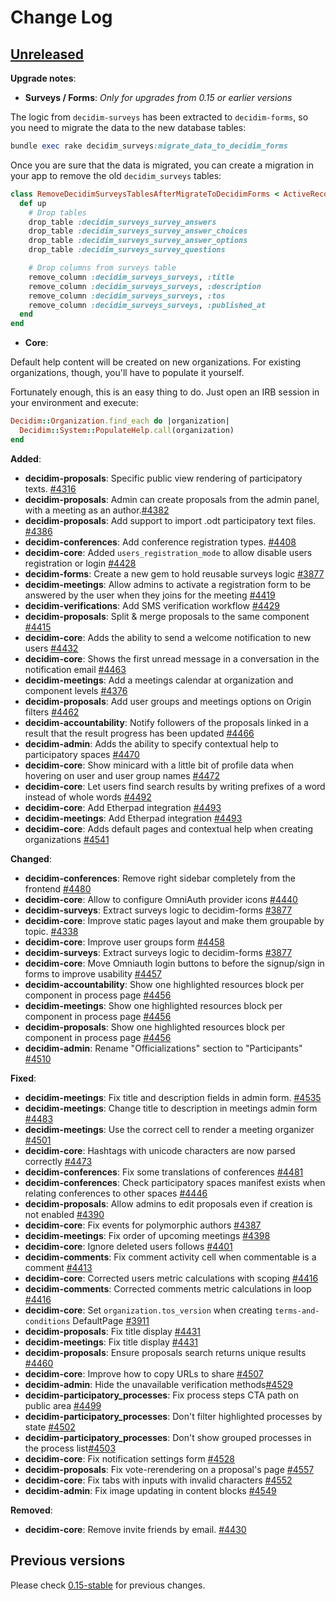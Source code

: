 # Change Log

## [Unreleased](https://github.com/decidim/decidim/tree/HEAD)

**Upgrade notes**:

- **Surveys / Forms**: *Only for upgrades from 0.15 or earlier versions*

The logic from `decidim-surveys` has been extracted to `decidim-forms`, so you need to migrate the data to the new database tables:

```ruby
bundle exec rake decidim_surveys:migrate_data_to_decidim_forms
```

Once you are sure that the data is migrated, you can create a migration in your app to remove the old `decidim_surveys` tables:

````ruby
class RemoveDecidimSurveysTablesAfterMigrateToDecidimForms < ActiveRecord::Migration[5.2]
  def up
    # Drop tables
    drop_table :decidim_surveys_survey_answers
    drop_table :decidim_surveys_survey_answer_choices
    drop_table :decidim_surveys_survey_answer_options
    drop_table :decidim_surveys_survey_questions

    # Drop columns from surveys table
    remove_column :decidim_surveys_surveys, :title
    remove_column :decidim_surveys_surveys, :description
    remove_column :decidim_surveys_surveys, :tos
    remove_column :decidim_surveys_surveys, :published_at
  end
end
````

- **Core**:

Default help content will be created on new organizations. For existing organizations, though,
you'll have to populate it yourself.

Fortunately enough, this is an easy thing to do. Just open an IRB session in your environment
and execute:

```ruby
Decidim::Organization.find_each do |organization|
  Decidim::System::PopulateHelp.call(organization)
end
```

**Added**:

- **decidim-proposals**: Specific public view rendering of participatory texts. [\#4316](https://github.com/decidim/decidim/pull/4316)
- **decidim-proposals**: Admin can create proposals from the admin panel, with a meeting as an author.[\#4382](https://github.com/decidim/decidim/pull/4382)
- **decidim-proposals**: Add support to import .odt participatory text files. [\#4386](https://github.com/decidim/decidim/pull/4386)
- **decidim-conferences**: Add conference registration types. [\#4408](https://github.com/decidim/decidim/pull/4408)
- **decidim-core**: Added `users_registration_mode` to allow disable users registration or login [\#4428](https://github.com/decidim/decidim/pull/4428)
- **decidim-forms**: Create a new gem to hold reusable surveys logic [\#3877](https://github.com/decidim/decidim/pull/3877)
- **decidim-meetings**: Allow admins to activate a registration form to be answered by the user when they joins for the meeting [\#4419](https://github.com/decidim/decidim/pull/4419)
- **decidim-verifications**: Add SMS verification workflow [\#4429](https://github.com/decidim/decidim/pull/4429)
- **decidim-proposals**: Split & merge proposals to the same component [\#4415](https://github.com/decidim/decidim/pull/4415)
- **decidim-core**: Adds the ability to send a welcome notification to new users [#4432](https://github.com/decidim/decidim/pull/4432)
- **decidim-core**: Shows the first unread message in a conversation in the notification email [#4463](https://github.com/decidim/decidim/pull/4463)
- **decidim-meetings**: Add a meetings calendar at organization and component levels [\#4376](https://github.com/decidim/decidim/pull/4376)
- **decidim-proposals**: Add user groups and meetings options on Origin filters [\#4462](https://github.com/decidim/decidim/pull/4462)
- **decidim-accountability**: Notify followers of the proposals linked in a result that the result progress has been updated [\#4466](https://github.com/decidim/decidim/pull/4466)
- **decidim-admin**: Adds the ability to specify contextual help to participatory spaces [\#4470](https://github.com/decidim/decidim/pull/4470)
- **decidim-core**: Show minicard with a little bit of profile data when hovering on user and user group names [\#4472](https://github.com/decidim/decidim/pull/4472)
- **decidim-core**: Let users find search results by writing prefixes of a word instead of whole words [\#4492](https://github.com/decidim/decidim/pull/4492)
- **decidim-core**: Add Etherpad integration [\#4493](https://github.com/decidim/decidim/pull/4493)
- **decidim-meetings**: Add Etherpad integration [\#4493](https://github.com/decidim/decidim/pull/4493)
- **decidim-core**: Adds default pages and contextual help when creating organizations [\#4541](https://github.com/decidim/decidim/pull/4541)

**Changed**:

- **decidim-conferences**: Remove right sidebar completely from the frontend [\#4480](https://github.com/decidim/decidim/pull/4480)
- **decidim-core**: Allow to configure OmniAuth provider icons [\#4440](https://github.com/decidim/decidim/pull/4440)
- **decidim-surveys**: Extract surveys logic to decidim-forms [\#3877](https://github.com/decidim/decidim/pull/3877)
- **decidim-core**: Improve static pages layout and make them groupable by topic. [\#4338](https://github.com/decidim/decidim/pull/4338)
- **decidim-core**: Improve user groups form [\#4458](https://github.com/decidim/decidim/pull/4458)
- **decidim-surveys**: Extract surveys logic to decidim-forms [\#3877](https://github.com/decidim/decidim/pull/3877)
- **decidim-core**: Move Omniauth login buttons to before the signup/sign in forms to improve usability [\#4457](https://github.com/decidim/decidim/pull/4457)
- **decidim-accountability**: Show one highlighted resources block per component in process page [\#4456](https://github.com/decidim/decidim/pull/4456)
- **decidim-meetings**: Show one highlighted resources block per component in process page [\#4456](https://github.com/decidim/decidim/pull/4456)
- **decidim-proposals**: Show one highlighted resources block per component in process page [\#4456](https://github.com/decidim/decidim/pull/4456)
- **decidim-admin**: Rename "Officializations" section to "Participants" [\#4510](https://github.com/decidim/decidim/pull/4510)

**Fixed**:

- **decidim-meetings**: Fix title and description fields in admin form. [\#4535](https://github.com/decidim/decidim/pull/4535)
- **decidim-meetings**: Change title to description in meetings admin form [\#4483](https://github.com/decidim/decidim/pull/4483)
- **decidim-meetings**: Use the correct cell to render a meeting organizer [\#4501](https://github.com/decidim/decidim/pull/4501)
- **decidim-core**: Hashtags with unicode characters are now parsed correctly [\#4473](https://github.com/decidim/decidim/pull/4473)
- **decidim-conferences**: Fix some translations of conferences [\#4481](https://github.com/decidim/decidim/pull/4481)
- **decidim-conferences**: Check participatory spaces manifest exists when relating conferences to other spaces [\#4446](https://github.com/decidim/decidim/pull/4446)
- **decidim-proposals**: Allow admins to edit proposals even if creation is not enabled [\#4390](https://github.com/decidim/decidim/pull/4390)
- **decidim-core**: Fix events for polymorphic authors [\#4387](https://github.com/decidim/decidim/pull/4387)
- **decidim-meetings**: Fix order of upcoming meetings [\#4398](https://github.com/decidim/decidim/pull/4398)
- **decidim-core**: Ignore deleted users follows [\#4401](https://github.com/decidim/decidim/pull/4401)
- **decidim-comments**: Fix comment activity cell when commentable is a comment [\#4413](https://github.com/decidim/decidim/pull/4413)
- **decidim-core**: Corrected users metric calculations with scoping [\#4416](https://github.com/decidim/decidim/pull/4416)
- **decidim-comments**: Corrected comments metric calculations in loop [\#4416](https://github.com/decidim/decidim/pull/4416)
- **decidim-core**: Set `organization.tos_version` when creating `terms-and-conditions` DefaultPage [#3911](https://github.com/decidim/decidim/pull/3911)
- **decidim-proposals**: Fix title display [\#4431](https://github.com/decidim/decidim/pull/4431)
- **decidim-meetings**: Fix title display [\#4431](https://github.com/decidim/decidim/pull/4431)
- **decidim-proposals**: Ensure proposals search returns unique results [\#4460](https://github.com/decidim/decidim/pull/4460)
- **decidim-core**: Improve how to copy URLs to share [\#4507](https://github.com/decidim/decidim/pull/4507)
- **decidim-admin**: Hide the unavailable verification methods[\#4529](https://github.com/decidim/decidim/pull/4529)
- **decidim-participatory_processes**: Fix process steps CTA path on public area [\#4499](https://github.com/decidim/decidim/pull/4499)
- **decidim-participatory_processes**: Don't filter highlighted processes by state [\#4502](https://github.com/decidim/decidim/pull/4502)
- **decidim-participatory_processes**: Don't show grouped processes in the process list[\#4503](https://github.com/decidim/decidim/pull/4503)
- **decidim-core**: Fix notification settings form [\#4528](https://github.com/decidim/decidim/pull/4528)
- **decidim-proposals**: Fix vote-rerendering on a proposal's page [#4557](https://github.com/decidim/decidim/pull/4557)
- **decidim-core**: Fix tabs with inputs with invalid characters [\#4552](https://github.com/decidim/decidim/pull/4552)
- **decidim-admin**: Fix image updating in content blocks [\#4549](https://github.com/decidim/decidim/pull/4549)

**Removed**:

- **decidim-core**: Remove invite friends by email. [\#4430](https://github.com/decidim/decidim/pull/4430)

## Previous versions

Please check [0.15-stable](https://github.com/decidim/decidim/blob/0.15-stable/CHANGELOG.md) for previous changes.
